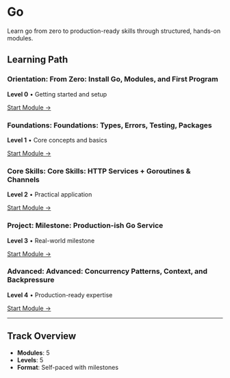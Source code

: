 # Go

Learn go from zero to production-ready skills through structured, hands-on modules.

## Learning Path

### Orientation: From Zero: Install Go, Modules, and First Program

**Level 0** • Getting started and setup

[Start Module →](https://github.com/AyhamJo7/Zero-2-Pro/blob/main/04-go/go-00-setup.md)

### Foundations: Foundations: Types, Errors, Testing, Packages

**Level 1** • Core concepts and basics

[Start Module →](https://github.com/AyhamJo7/Zero-2-Pro/blob/main/04-go/go-01-foundations.md)

### Core Skills: Core Skills: HTTP Services + Goroutines & Channels

**Level 2** • Practical application

[Start Module →](https://github.com/AyhamJo7/Zero-2-Pro/blob/main/04-go/go-02-core-concurrency.md)

### Project: Milestone: Production-ish Go Service

**Level 3** • Real-world milestone

[Start Module →](https://github.com/AyhamJo7/Zero-2-Pro/blob/main/04-go/go-03-project-service.md)

### Advanced: Advanced: Concurrency Patterns, Context, and Backpressure

**Level 4** • Production-ready expertise

[Start Module →](https://github.com/AyhamJo7/Zero-2-Pro/blob/main/04-go/go-04-advanced.md)

---

## Track Overview

- **Modules**: 5
- **Levels**: 5
- **Format**: Self-paced with milestones

